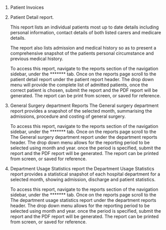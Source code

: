 1. Patient Invoices

2. Patient Detail report.
	
	This report lists an individual patients most up to date details including
	 personal information, contact details of both listed carers and medicare
	details.
	
	The report also lists admission and medical history so as to present a comprehensive
	snapshot of the patients personal circumstance and previous medical history.

	To access this report, navigate to the reports section of the navigation sidebar, under
	the ******* tab. Once on the reports page scroll to the patient detail report under the patient
	report header. The drop down menu will provide the complete list of admitted patients, once the 	correct patient is chosen, submit the report and the PDF report will be generated. The report can 	be print from screen, or saved for reference.

3. General Surgery department Reports
	The General surgery department report provides a snapshot of the selected month, 	summarising the admissions,  procedure and costing of general surgery. 

	To access this report, navigate to the reports section of the navigation sidebar, under
	the ******* tab. Once on the reports page scroll to the The General surgery department report 	under the department reports header. The drop down menu allows for the reporting period to be 	selected using month and year. once the period is specified, submit the report and the PDF report will 	be generated. The report can be printed from screen, or saved for reference.

4. Department Usage Statistics report
	the Department Usage Statistics report provides a statistical snapshot of each hospital department for a 	selected month, showing admission, discharge and patient statistics.

	To access this report, navigate to the reports section of the navigation sidebar, under
	the ******* tab. Once on the reports page scroll to the The department usage statistics report 	under the department reports header. The drop down menu allows for the reporting period to be 	selected using month and year. once the period is specified, submit the report and the PDF report will 	be generated. The report can be printed from screen, or saved for reference.